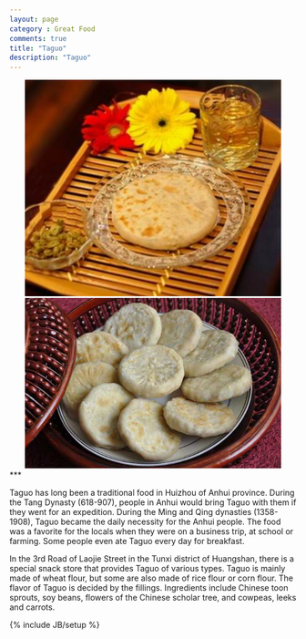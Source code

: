 ```yaml
---
layout: page
category : Great Food
comments: true
title: "Taguo"
description: "Taguo"
---
```




<center>    
<img src="assets/figs/taguo.jpg" alt="Taguo" width="450px"/>
</center>
<center> 
<img src="assets/figs/taguo2.jpg" alt="Taguo" width="450px"/>
</center>
***


Taguo has long been a traditional food in Huizhou of Anhui province. During the Tang Dynasty (618-907), people in Anhui would bring Taguo with them if they went for an expedition. During the Ming and Qing dynasties (1358-1908), Taguo became the daily necessity for the Anhui people. The food was a favorite for the locals when they were on a business trip, at school or farming. Some people even ate Taguo every day for breakfast.

In the 3rd Road of Laojie Street in the Tunxi district of Huangshan, there is a special snack store that provides Taguo of various types.
Taguo is mainly made of wheat flour, but some are also made of rice flour or corn flour. The flavor of Taguo is decided by the fillings. Ingredients include Chinese toon sprouts, soy beans, flowers of the Chinese scholar tree, and cowpeas, leeks and carrots.



{% include JB/setup %}
